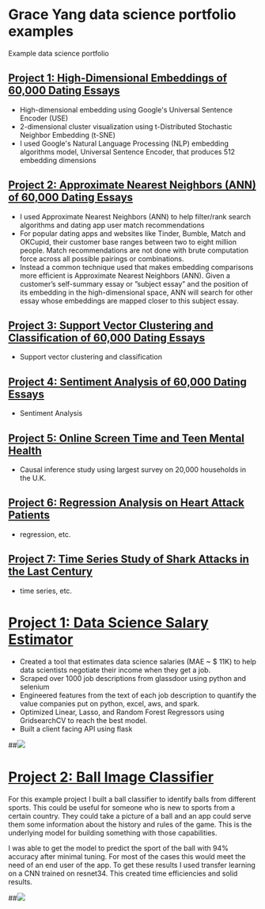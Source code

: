 # Grace Yang data science portfolio examples
Example data science portfolio


## [Project 1: High-Dimensional Embeddings of 60,000 Dating Essays](https://github.com/PlayingNumbers/ds_salary_proj)
* High-dimensional embedding using Google's Universal Sentence Encoder (USE)
* 2-dimensional cluster visualization using t-Distributed Stochastic Neighbor Embedding (t-SNE)
* I used Google's Natural Language Processing (NLP) embedding algorithms model, Universal Sentence Encoder, that produces 512 embedding dimensions


## [Project 2: Approximate Nearest Neighbors (ANN) of 60,000 Dating Essays](https://github.com/PlayingNumbers/ds_salary_proj)
* I used Approximate Nearest Neighbors (ANN) to help filter/rank search algorithms and dating app user match recommendations
* For popular dating apps and websites like Tinder, Bumble, Match and OKCupid, their customer base ranges between two to eight million people. Match recommendations are not done with brute computation force across all possible pairings or combinations.
* Instead a common technique used that makes embedding comparisons more efficient is Approximate Nearest Neighbors (ANN). Given a customer’s self-summary essay or ”subject essay” and the position of its embedding in the high-dimensional space, ANN will search for other essay whose embeddings are mapped closer to this subject essay.


## [Project 3: Support Vector Clustering and Classification of 60,000 Dating Essays](https://github.com/PlayingNumbers/ds_salary_proj)
* Support vector clustering and classification


## [Project 4: Sentiment Analysis of 60,000 Dating Essays](https://github.com/PlayingNumbers/ds_salary_proj)
* Sentiment Analysis


## [Project 5: Online Screen Time and Teen Mental Health](https://github.com/PlayingNumbers/ds_salary_proj)
* Causal inference study using largest survey on 20,000 households in the U.K.


## [Project 6: Regression Analysis on Heart Attack Patients](https://github.com/PlayingNumbers/ds_salary_proj)
* regression, etc.


## [Project 7: Time Series Study of Shark Attacks in the Last Century](https://github.com/PlayingNumbers/ds_salary_proj)
* time series, etc.




# [Project 1: Data Science Salary Estimator](https://github.com/PlayingNumbers/ds_salary_proj) 
* Created a tool that estimates data science salaries (MAE ~ $ 11K) to help data scientists negotiate their income when they get a job.
* Scraped over 1000 job descriptions from glassdoor using python and selenium
* Engineered features from the text of each job description to quantify the value companies put on python, excel, aws, and spark. 
* Optimized Linear, Lasso, and Random Forest Regressors using GridsearchCV to reach the best model. 
* Built a client facing API using flask 

##![](/images/positions_by_state.png)


# [Project 2: Ball Image Classifier](https://github.com/PlayingNumbers/ball_image_classifier) 
For this example project I built a ball classifier to identify balls from different sports. This could be useful for someone who is new to sports from a certain country. They could take a picture of a ball and an app could serve them some information about the history and rules of the game. This is the underlying model for building something with those capabilities. 

I was able to get the model to predict the sport of the ball with 94% accuracy after minimal tuning. For most of the cases this would meet the need of an end user of the app. To get these results I used transfer learning on a CNN trained on resnet34. This created time efficiencies and solid results. 

##![](/images/matrix_results.png)
